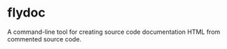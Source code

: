 # flydoc
A command-line tool for creating source code documentation HTML from commented source code.
